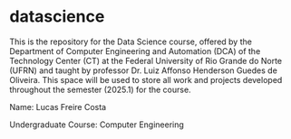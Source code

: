 # datascience
This is the repository for the Data Science course, offered by the Department of Computer Engineering and Automation (DCA) of the Technology Center (CT) at the Federal University of Rio Grande do Norte (UFRN) and taught by professor Dr. Luiz Affonso Henderson Guedes de Oliveira. This space will be used to store all work and projects developed throughout the semester (2025.1) for the course.

Name: Lucas Freire Costa

Undergraduate Course: Computer Engineering
